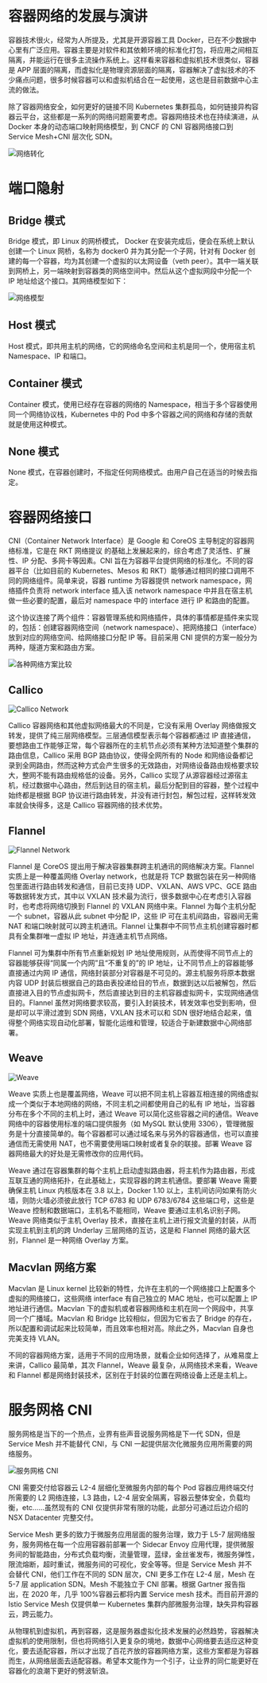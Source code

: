 # 容器网络的发展与演讲

容器技术很火，经常为人所提及，尤其是开源容器工具 Docker，已在不少数据中心里有广泛应用。容器主要是对软件和其依赖环境的标准化打包，将应用之间相互隔离，并能运行在很多主流操作系统上。这样看来容器和虚拟机技术很类似，容器是 APP 层面的隔离，而虚拟化是物理资源层面的隔离，容器解决了虚拟技术的不少痛点问题，很多时候容器可以和虚拟机结合在一起使用，这也是目前数据中心主流的做法。

除了容器网络安全，如何更好的链接不同 Kubernetes 集群孤岛，如何链接异构容器云平台，这些都是一系列的网络问题需要考虑。容器网络技术也在持续演进，从 Docker 本身的动态端口映射网络模型，到 CNCF 的 CNI 容器网络接口到 Service Mesh+CNI 层次化 SDN。

![网络转化](https://s1.ax1x.com/2020/10/19/0votgO.png)

# 端口隐射

## Bridge 模式

Bridge 模式，即 Linux 的网桥模式， Docker 在安装完成后，便会在系统上默认创建一个 Linux 网桥，名称为 docker0 并为其分配一个子网，针对有 Docker 创建的每一个容器，均为其创建一个虚拟的以太网设备（veth peer）。其中一端关联到网桥上，另一端映射到容器类的网络空间中。然后从这个虚拟网段中分配一个 IP 地址给这个接口。其网络模型如下：

![网络模型](https://s1.ax1x.com/2020/10/19/0vor5t.png)

## Host 模式

Host 模式，即共用主机的网络，它的网络命名空间和主机是同一个，使用宿主机 Namespace、IP 和端口。

## Container 模式

Container 模式，使用已经存在容器的网络的 Namespace，相当于多个容器使用同一个网络协议栈，Kubernetes 中的 Pod 中多个容器之间的网络和存储的贡献就是使用这种模式。

## None 模式

None 模式，在容器创建时，不指定任何网络模式。由用户自己在适当的时候去指定。

# 容器网络接口

CNI（Container Network Interface）是 Google 和 CoreOS 主导制定的容器网络标准，它是在 RKT 网络提议 的基础上发展起来的，综合考虑了灵活性、扩展性、IP 分配、多网卡等因素。CNI 旨在为容器平台提供网络的标准化。不同的容器平台（比如目前的 Kubernetes、Mesos 和 RKT）能够通过相同的接口调用不同的网络组件。简单来说，容器 runtime 为容器提供 network namespace，网络插件负责将 network interface 插入该 network namespace 中并且在宿主机做一些必要的配置，最后对 namespace 中的 interface 进行 IP 和路由的配置。

这个协议连接了两个组件：容器管理系统和网络插件，具体的事情都是插件来实现的，包括：创建容器网络空间（network namespace）、把网络接口（interface）放到对应的网络空间、给网络接口分配 IP 等。目前采用 CNI 提供的方案一般分为两种，隧道方案和路由方案。

![各种网络方案比较](https://s1.ax1x.com/2020/10/19/0vTgF1.md.png)

## Callico

![Callico Network](https://s1.ax1x.com/2020/10/19/0vTuJP.png)

Callico 容器网络和其他虚拟网络最大的不同是，它没有采用 Overlay 网络做报文转发，提供了纯三层网络模型。三层通信模型表示每个容器都通过 IP 直接通信，要想路由工作能够正常，每个容器所在的主机节点必须有某种方法知道整个集群的路由信息，Callico 采用 BGP 路由协议，使得全网所有的 Node 和网络设备都记录到全网路由，然而这种方式会产生很多的无效路由，对网络设备路由规格要求较大，整网不能有路由规格低的设备。另外，Callico 实现了从源容器经过源宿主机，经过数据中心路由，然后到达目的宿主机，最后分配到目的容器，整个过程中始终都是根据 BGP 协议进行路由转发，并没有进行封包，解包过程，这样转发效率就会快得多，这是 Callico 容器网络的技术优势。

## Flannel

![Flannel Network](https://s1.ax1x.com/2020/10/19/0vT1sg.png)

Flannel 是 CoreOS 提出用于解决容器集群跨主机通讯的网络解决方案。Flannel 实质上是一种覆盖网络 Overlay network，也就是将 TCP 数据包装在另一种网络包里面进行路由转发和通信，目前已支持 UDP、VXLAN、AWS VPC、GCE 路由等数据转发方式，其中以 VXLAN 技术最为流行，很多数据中心在考虑引入容器时，也考虑将网络切换到 Flannel 的 VXLAN 网络中来。Flannel 为每个主机分配一个 subnet，容器从此 subnet 中分配 IP，这些 IP 可在主机间路由，容器间无需 NAT 和端口映射就可以跨主机通讯。Flannel 让集群中不同节点主机创建容器时都具有全集群唯一虚拟 IP 地址，并连通主机节点网络。

Flannel 可为集群中所有节点重新规划 IP 地址使用规则，从而使得不同节点上的容器能够获得“同属一个内网”且“不重复的”的 IP 地址，让不同节点上的容器能够直接通过内网 IP 通信，网络封装部分对容器是不可见的。源主机服务将原本数据内容 UDP 封装后根据自己的路由表投递给目的节点，数据到达以后被解包，然后直接进入目的节点虚拟网卡，然后直接达到目的主机容器虚拟网卡，实现网络通信目的。Flannel 虽然对网络要求较高，要引入封装技术，转发效率也受到影响，但是却可以平滑过渡到 SDN 网络，VXLAN 技术可以和 SDN 很好地结合起来，值得整个网络实现自动化部署，智能化运维和管理，较适合于新建数据中心网络部署。

## Weave

![Weave](https://s1.ax1x.com/2020/10/19/0vTDL4.png)

Weave 实质上也是覆盖网络，Weave 可以把不同主机上容器互相连接的网络虚拟成一个类似于本地网络的网络，不同主机之间都使用自己的私有 IP 地址，当容器分布在多个不同的主机上时，通过 Weave 可以简化这些容器之间的通信。Weave 网络中的容器使用标准的端口提供服务（如 MySQL 默认使用 3306），管理微服务是十分直接简单的。每个容器都可以通过域名来与另外的容器通信，也可以直接通信而无需使用 NAT，也不需要使用端口映射或者复杂的联接。部署 Weave 容器网络最大的好处是无需修改你的应用代码。

Weave 通过在容器集群的每个主机上启动虚拟路由器，将主机作为路由器，形成互联互通的网络拓扑，在此基础上，实现容器的跨主机通信。要部署 Weave 需要确保主机 Linux 内核版本在 3.8 以上，Docker 1.10 以上，主机间访问如果有防火墙，则防火墙必须彼此放行 TCP 6783 和 UDP 6783/6784 这些端口号，这些是 Weave 控制和数据端口，主机名不能相同，Weave 要通过主机名识别子网。Weave 网络类似于主机 Overlay 技术，直接在主机上进行报文流量的封装，从而实现主机到主机的跨 Underlay 三层网络的互访，这是和 Flannel 网络的最大区别，Flannel 是一种网络 Overlay 方案。

## Macvlan 网络方案

Macvlan 是 Linux kernel 比较新的特性，允许在主机的一个网络接口上配置多个虚拟的网络接口，这些网络 interface 有自己独立的 MAC 地址，也可以配置上 IP 地址进行通信。Macvlan 下的虚拟机或者容器网络和主机在同一个网段中，共享同一个广播域。Macvlan 和 Bridge 比较相似，但因为它省去了 Bridge 的存在，所以配置和调试起来比较简单，而且效率也相对高。除此之外，Macvlan 自身也完美支持 VLAN。

不同的容器网络方案，适用于不同的应用场景，就看企业如何选择了，从难易度上来讲，Callico 最简单，其次 Flannel，Weave 最复杂，从网络技术来看，Weave 和 Flannel 都是网络封装技术，区别在于封装的位置在网络设备上还是主机上。

# 服务网格 CNI

服务网格是当下的一个热点，业界有些声音说服务网格是下一代 SDN，但是 Service Mesh 并不能替代 CNI，与 CNI 一起提供层次化微服务应用所需要的网络服务。

![服务网格 CNI](https://s1.ax1x.com/2020/10/19/0vThQO.png)

CNI 需要交付给容器云 L2-4 层细化至微服务内部的每个 Pod 容器应用终端交付所需要的 L2 网络连接，L3 路由，L2-4 层安全隔离，容器云整体安全，负载均衡，etc……虽然现有的 CNI 仅提供非常有限的功能，此部分可通过后边介绍的 NSX Datacenter 完整交付。

Service Mesh 更多的致力于微服务应用层面的服务治理，致力于 L5-7 层网络服务，服务网格在每一个应用容器前部署一个 Sidecar Envoy 应用代理，提供微服务间的智能路由，分布式负载均衡，流量管理，蓝绿，金丝雀发布，微服务弹性，限流熔断，超时重试，微服务间的可视化，安全等等。但是 Service Mesh 并不会替代 CNI，他们工作在不同的 SDN 层次，CNI 更多工作在 L2-4 层，Mesh 在 5-7 层 application SDN。Mesh 不能独立于 CNI 部署。根据 Gartner 报告指出，在 2020 年，几乎 100%容器云都将内置 Service mesh 技术。而目前开源的 Istio Service Mesh 仅提供单一 Kubernetes 集群内部微服务治理，缺失异构容器云，跨云能力。

从物理机到虚拟机，再到容器，这是服务器虚拟化技术发展的必然趋势，容器解决虚拟机的使用限制，但也将网络引入更复杂的境地，数据中心网络要去适应这种变化，要去适配容器，所以才出现了百花齐放的容器网络方案，这些方案都是为容器而生，从网络层面去适配容器。希望本文能作为一个引子，让业界的同仁能更好在容器化的浪潮下更好的劈波斩浪。
